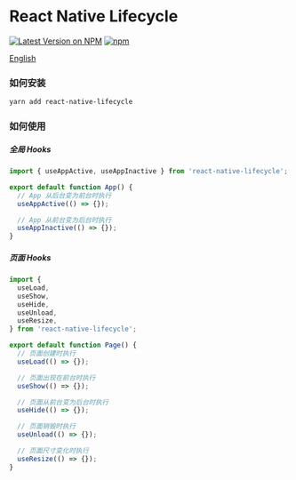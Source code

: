 # React Native Lifecycle

[![Latest Version on NPM](https://img.shields.io/npm/v/react-native-lifecycle.svg?style=flat-square)](https://npmjs.com/package/react-native-lifecycle)
[![npm](https://img.shields.io/npm/dt/react-native-lifecycle.svg?style=flat-square)](https://www.npmjs.com/package/react-native-lifecycle)

[English](./README.md)

### 如何安装

```sh
yarn add react-native-lifecycle
```

### 如何使用

##### 全局 Hooks

```js
import { useAppActive, useAppInactive } from 'react-native-lifecycle';

export default function App() {
  // App 从后台变为前台时执行
  useAppActive(() => {});

  // App 从前台变为后台时执行
  useAppInactive(() => {});
}
```

##### 页面 Hooks

```js
import {
  useLoad,
  useShow,
  useHide,
  useUnload,
  useResize,
} from 'react-native-lifecycle';

export default function Page() {
  // 页面创建时执行
  useLoad(() => {});

  // 页面出现在前台时执行
  useShow(() => {});

  // 页面从前台变为后台时执行
  useHide(() => {});

  // 页面销毁时执行
  useUnload(() => {});

  // 页面尺寸变化时执行
  useResize(() => {});
}
```
